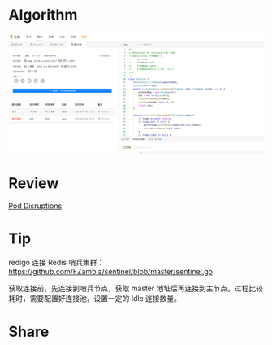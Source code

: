 # Algorithm

![863. 二叉树中所有距离为 K 的结点](../../images/temp/zhenran-2023-02-18-lc.png)

# Review

[Pod Disruptions](https://kubernetes.io/docs/concepts/workloads/pods/disruptions/)

# Tip

redigo 连接 Redis 哨兵集群：https://github.com/FZambia/sentinel/blob/master/sentinel.go

获取连接前，先连接到哨兵节点，获取 master 地址后再连接到主节点。过程比较耗时，需要配置好连接池，设置一定的 Idle 连接数量。

# Share
